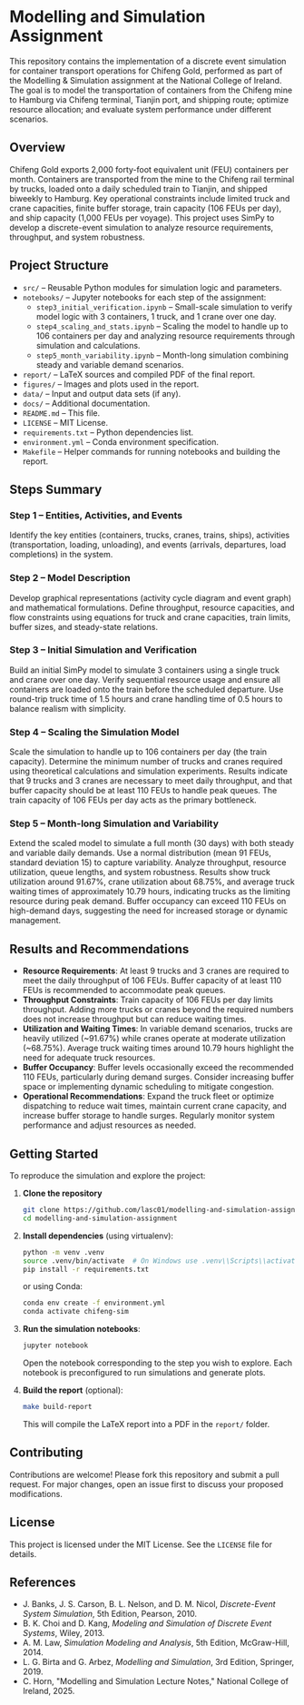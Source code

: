 # Modelling and Simulation Assignment

This repository contains the implementation of a discrete event simulation for container transport operations for Chifeng Gold, performed as part of the Modelling & Simulation assignment at the National College of Ireland. The goal is to model the transportation of containers from the Chifeng mine to Hamburg via Chifeng terminal, Tianjin port, and shipping route; optimize resource allocation; and evaluate system performance under different scenarios.

## Overview

Chifeng Gold exports 2,000 forty-foot equivalent unit (FEU) containers per month. Containers are transported from the mine to the Chifeng rail terminal by trucks, loaded onto a daily scheduled train to Tianjin, and shipped biweekly to Hamburg. Key operational constraints include limited truck and crane capacities, finite buffer storage, train capacity (106 FEUs per day), and ship capacity (1,000 FEUs per voyage). This project uses SimPy to develop a discrete-event simulation to analyze resource requirements, throughput, and system robustness.

## Project Structure

- `src/` – Reusable Python modules for simulation logic and parameters.
- `notebooks/` – Jupyter notebooks for each step of the assignment:
  - `step3_initial_verification.ipynb` – Small-scale simulation to verify model logic with 3 containers, 1 truck, and 1 crane over one day.
  - `step4_scaling_and_stats.ipynb` – Scaling the model to handle up to 106 containers per day and analyzing resource requirements through simulation and calculations.
  - `step5_month_variability.ipynb` – Month-long simulation combining steady and variable demand scenarios.
- `report/` – LaTeX sources and compiled PDF of the final report.
- `figures/` – Images and plots used in the report.
- `data/` – Input and output data sets (if any).
- `docs/` – Additional documentation.
- `README.md` – This file.
- `LICENSE` – MIT License.
- `requirements.txt` – Python dependencies list.
- `environment.yml` – Conda environment specification.
- `Makefile` – Helper commands for running notebooks and building the report.

## Steps Summary

### Step 1 – Entities, Activities, and Events
Identify the key entities (containers, trucks, cranes, trains, ships), activities (transportation, loading, unloading), and events (arrivals, departures, load completions) in the system.

### Step 2 – Model Description
Develop graphical representations (activity cycle diagram and event graph) and mathematical formulations. Define throughput, resource capacities, and flow constraints using equations for truck and crane capacities, train limits, buffer sizes, and steady-state relations.

### Step 3 – Initial Simulation and Verification
Build an initial SimPy model to simulate 3 containers using a single truck and crane over one day. Verify sequential resource usage and ensure all containers are loaded onto the train before the scheduled departure. Use round-trip truck time of 1.5 hours and crane handling time of 0.5 hours to balance realism with simplicity.

### Step 4 – Scaling the Simulation Model
Scale the simulation to handle up to 106 containers per day (the train capacity). Determine the minimum number of trucks and cranes required using theoretical calculations and simulation experiments. Results indicate that 9 trucks and 3 cranes are necessary to meet daily throughput, and that buffer capacity should be at least 110 FEUs to handle peak queues. The train capacity of 106 FEUs per day acts as the primary bottleneck.

### Step 5 – Month-long Simulation and Variability
Extend the scaled model to simulate a full month (30 days) with both steady and variable daily demands. Use a normal distribution (mean 91 FEUs, standard deviation 15) to capture variability. Analyze throughput, resource utilization, queue lengths, and system robustness. Results show truck utilization around 91.67%, crane utilization about 68.75%, and average truck waiting times of approximately 10.79 hours, indicating trucks as the limiting resource during peak demand. Buffer occupancy can exceed 110 FEUs on high-demand days, suggesting the need for increased storage or dynamic management.

## Results and Recommendations

- **Resource Requirements**: At least 9 trucks and 3 cranes are required to meet the daily throughput of 106 FEUs. Buffer capacity of at least 110 FEUs is recommended to accommodate peak queues.
- **Throughput Constraints**: Train capacity of 106 FEUs per day limits throughput. Adding more trucks or cranes beyond the required numbers does not increase throughput but can reduce waiting times.
- **Utilization and Waiting Times**: In variable demand scenarios, trucks are heavily utilized (~91.67%) while cranes operate at moderate utilization (~68.75%). Average truck waiting times around 10.79 hours highlight the need for adequate truck resources.
- **Buffer Occupancy**: Buffer levels occasionally exceed the recommended 110 FEUs, particularly during demand surges. Consider increasing buffer space or implementing dynamic scheduling to mitigate congestion.
- **Operational Recommendations**: Expand the truck fleet or optimize dispatching to reduce wait times, maintain current crane capacity, and increase buffer storage to handle surges. Regularly monitor system performance and adjust resources as needed.

## Getting Started

To reproduce the simulation and explore the project:

1. **Clone the repository**
   ```bash
   git clone https://github.com/lasc01/modelling-and-simulation-assignment.git
   cd modelling-and-simulation-assignment
   ```

2. **Install dependencies** (using virtualenv):
   ```bash
   python -m venv .venv
   source .venv/bin/activate  # On Windows use .venv\\Scripts\\activate
   pip install -r requirements.txt
   ```
   or using Conda:
   ```bash
   conda env create -f environment.yml
   conda activate chifeng-sim
   ```

3. **Run the simulation notebooks**:
   ```bash
   jupyter notebook
   ```
   Open the notebook corresponding to the step you wish to explore. Each notebook is preconfigured to run simulations and generate plots.

4. **Build the report** (optional):
   ```bash
   make build-report
   ```
   This will compile the LaTeX report into a PDF in the `report/` folder.

## Contributing

Contributions are welcome! Please fork this repository and submit a pull request. For major changes, open an issue first to discuss your proposed modifications.

## License

This project is licensed under the MIT License. See the `LICENSE` file for details.

## References

- J. Banks, J. S. Carson, B. L. Nelson, and D. M. Nicol, *Discrete-Event System Simulation*, 5th Edition, Pearson, 2010.
- B. K. Choi and D. Kang, *Modeling and Simulation of Discrete Event Systems*, Wiley, 2013.
- A. M. Law, *Simulation Modeling and Analysis*, 5th Edition, McGraw-Hill, 2014.
- L. G. Birta and G. Arbez, *Modelling and Simulation*, 3rd Edition, Springer, 2019.
- C. Horn, "Modelling and Simulation Lecture Notes," National College of Ireland, 2025.
